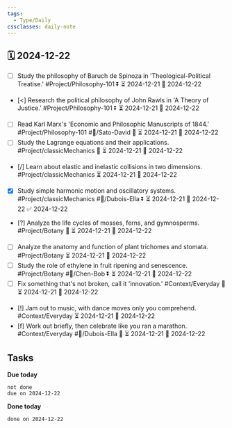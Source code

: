 ```yaml
---
tags:
  - Type/Daily
cssclasses: daily-note
---
```


## 🗓️ 2024-12-22

- [ ] Study the philosophy of Baruch de Spinoza in 'Theological-Political Treatise.' #Project/Philosophy-101 ⏬ ⏳ 2024-12-21 📅 2024-12-22
- [<] Research the political philosophy of John Rawls in 'A Theory of Justice.' #Project/Philosophy-101 ⏬ ⏳ 2024-12-21 📅 2024-12-22
- [ ] Read Karl Marx's 'Economic and Philosophic Manuscripts of 1844.' #Project/Philosophy-101 #👤/Sato-David 🔼 ⏳ 2024-12-21 📅 2024-12-22
- [ ] Study the Lagrange equations and their applications. #Project/classicMechanics 🔺 ⏳ 2024-12-21 📅 2024-12-22
- [/] Learn about elastic and inelastic collisions in two dimensions. #Project/classicMechanics ⏳ 2024-12-21 📅 2024-12-22
- [x] Study simple harmonic motion and oscillatory systems. #Project/classicMechanics #👤/Dubois-Ella ⏬ ⏳ 2024-12-21 📅 2024-12-22 ✅ 2024-12-22
- [?] Analyze the life cycles of mosses, ferns, and gymnosperms. #Project/Botany 🔼 ⏳ 2024-12-21 📅 2024-12-22
- [ ] Analyze the anatomy and function of plant trichomes and stomata. #Project/Botany ⏳ 2024-12-21 📅 2024-12-22
- [ ] Study the role of ethylene in fruit ripening and senescence. #Project/Botany #👤/Chen-Bob ⏬ ⏳ 2024-12-21 📅 2024-12-22
- [ ] Fix something that's not broken, call it 'innovation.' #Context/Everyday 🔼 ⏳ 2024-12-21 📅 2024-12-22
- [!] Jam out to music, with dance moves only you comprehend. #Context/Everyday ⏳ 2024-12-21 📅 2024-12-22
- [f] Work out briefly, then celebrate like you ran a marathon. #Context/Everyday #👤/Dubois-Ella 🔽 ⏳ 2024-12-21 📅 2024-12-22

## Tasks

**Due today**

```tasks
not done
due on 2024-12-22
```

**Done today**

```tasks
done on 2024-12-22
```
            